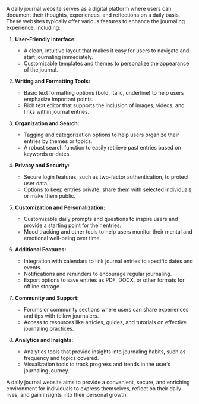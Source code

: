 A daily journal website serves as a digital platform where users can document their thoughts, experiences, and reflections on a daily basis. These websites typically offer various features to enhance the journaling experience, including:

1. **User-Friendly Interface:**
   - A clean, intuitive layout that makes it easy for users to navigate and start journaling immediately.
   - Customizable templates and themes to personalize the appearance of the journal.

2. **Writing and Formatting Tools:**
   - Basic text formatting options (bold, italic, underline) to help users emphasize important points.
   - Rich text editor that supports the inclusion of images, videos, and links within journal entries.

3. **Organization and Search:**
   - Tagging and categorization options to help users organize their entries by themes or topics.
   - A robust search function to easily retrieve past entries based on keywords or dates.

4. **Privacy and Security:**
   - Secure login features, such as two-factor authentication, to protect user data.
   - Options to keep entries private, share them with selected individuals, or make them public.

5. **Customization and Personalization:**
   - Customizable daily prompts and questions to inspire users and provide a starting point for their entries.
   - Mood tracking and other tools to help users monitor their mental and emotional well-being over time.

6. **Additional Features:**
   - Integration with calendars to link journal entries to specific dates and events.
   - Notifications and reminders to encourage regular journaling.
   - Export options to save entries as PDF, DOCX, or other formats for offline storage.

7. **Community and Support:**
   - Forums or community sections where users can share experiences and tips with fellow journalers.
   - Access to resources like articles, guides, and tutorials on effective journaling practices.

8. **Analytics and Insights:**
   - Analytics tools that provide insights into journaling habits, such as frequency and topics covered.
   - Visualization tools to track progress and trends in the user’s journaling journey.

A daily journal website aims to provide a convenient, secure, and enriching environment for individuals to express themselves, reflect on their daily lives, and gain insights into their personal growth.
